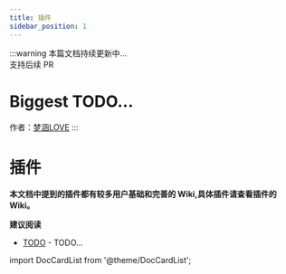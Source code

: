 ```yaml
---
title: 插件
sidebar_position: 1
---
```


:::warning
本篇文档持续更新中...<br />
支持后续 PR

# Biggest TODO...

作者：[梦涵LOVE](https://github.com/MengHanLOVE1027)
:::

# 插件

**本文档中提到的插件都有较多用户基础和完善的 Wiki,具体插件请查看插件的 Wiki。**

**建议阅读**

- [TODO](#) - TODO...

import DocCardList from '@theme/DocCardList';

<DocCardList />